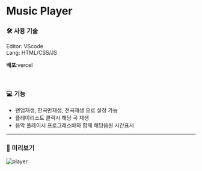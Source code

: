 # Music Player 

### 🛠 사용 기술<br/>
Editor: VScode<br/>
Lang: HTML/CSS/JS

**배포**:vercel

<br>

### 💻 기능 <br/>

- 랜덤재생, 한곡만재생, 전곡재생 으로 설정 가능 
- 플레이리스트 클릭시 해당 곡 재생
- 음악 플레이시 프로그레스바와 함께 해당음원 시간표시

---
### 👀 미리보기<br/>
![player](https://github.com/sub2nee/Music_Player/assets/121946266/1a9e3006-e7a1-41e7-ae05-b9364ba4b3bb)
